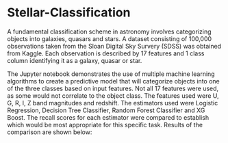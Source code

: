 # Stellar-Classification
A fundamental classification scheme in astronomy involves categorizing objects into galaxies, quasars and stars. A dataset consisting of 100,000 observations taken from the Sloan Digital Sky Survery (SDSS) was obtained from Kaggle. Each observation is described by 17 features and 1 class column identifying it as a galaxy, quasar or star.

The Jupyter notebook demonstrates the use of multiple machine learning algorithms to create a predictive model that will categorize objects into one of the three classes based on input features. Not all 17 features were used, as some would not correlate to the object class. The features used were U, G, R, I, Z band magnitudes and redshift. The estimators used were Logistic Regression, Decision Tree Classifier, Random Forest Classifier and XG Boost. The recall scores for each estimator were compared to establish which would be most appropriate for this specific task. Results of the comparison are shown below:


